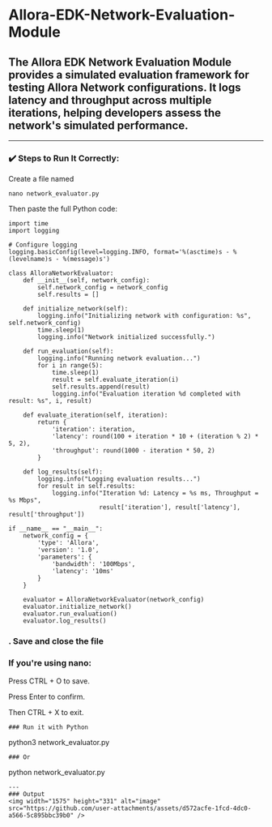 # Allora-EDK-Network-Evaluation-Module

## The Allora EDK Network Evaluation Module provides a simulated evaluation framework for testing Allora Network configurations. It logs latency and throughput across multiple iterations, helping developers assess the network's simulated performance.

---

### ✔️ Steps to Run It Correctly:

Create a file named
```
nano network_evaluator.py
```
Then paste the full Python code:
```
import time
import logging

# Configure logging
logging.basicConfig(level=logging.INFO, format='%(asctime)s - %(levelname)s - %(message)s')

class AlloraNetworkEvaluator:
    def __init__(self, network_config):
        self.network_config = network_config
        self.results = []

    def initialize_network(self):
        logging.info("Initializing network with configuration: %s", self.network_config)
        time.sleep(1)
        logging.info("Network initialized successfully.")

    def run_evaluation(self):
        logging.info("Running network evaluation...")
        for i in range(5):
            time.sleep(1)
            result = self.evaluate_iteration(i)
            self.results.append(result)
            logging.info("Evaluation iteration %d completed with result: %s", i, result)

    def evaluate_iteration(self, iteration):
        return {
            'iteration': iteration,
            'latency': round(100 + iteration * 10 + (iteration % 2) * 5, 2),
            'throughput': round(1000 - iteration * 50, 2)
        }

    def log_results(self):
        logging.info("Logging evaluation results...")
        for result in self.results:
            logging.info("Iteration %d: Latency = %s ms, Throughput = %s Mbps", 
                         result['iteration'], result['latency'], result['throughput'])

if __name__ == "__main__":
    network_config = {
        'type': 'Allora',
        'version': '1.0',
        'parameters': {
            'bandwidth': '100Mbps',
            'latency': '10ms'
        }
    }

    evaluator = AlloraNetworkEvaluator(network_config)
    evaluator.initialize_network()
    evaluator.run_evaluation()
    evaluator.log_results()
```
### . Save and close the file

 ### If you're using nano:

Press CTRL + O to save.

Press Enter to confirm.

Then CTRL + X to exit.
```
### Run it with Python
```
python3 network_evaluator.py
```
### Or
```
python network_evaluator.py
```
---
### Output 
<img width="1575" height="331" alt="image" src="https://github.com/user-attachments/assets/d572acfe-1fcd-4dc0-a566-5c895bbc39b0" />

